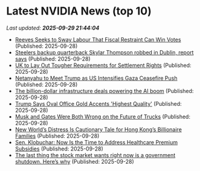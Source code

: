 # Latest NVIDIA News (top 10)
_Last updated: **2025-09-29 21:44:04**_

- [Reeves Seeks to Sway Labour That Fiscal Restraint Can Win Votes](https://biztoc.com/x/2f0f415c3f623f2c) (Published: 2025-09-28)
- [Steelers backup quarterback Skylar Thompson robbed in Dublin, report says](https://biztoc.com/x/ce510ee1f3a880ea) (Published: 2025-09-28)
- [UK to Lay Out Tougher Requirements for Settlement Rights](https://biztoc.com/x/1bfd2d64e21b1b43) (Published: 2025-09-28)
- [Netanyahu to Meet Trump as US Intensifies Gaza Ceasefire Push](https://biztoc.com/x/fe0626be34e9ebf8) (Published: 2025-09-28)
- [The billion-dollar infrastructure deals powering the AI boom](https://biztoc.com/x/38484477d151838f) (Published: 2025-09-28)
- [Trump Says Oval Office Gold Accents 'Highest Quality'](https://biztoc.com/x/cffe35ce17152e46) (Published: 2025-09-28)
- [Musk and Gates Were Both Wrong on the Future of Trucks](https://biztoc.com/x/b2b86c525cca645e) (Published: 2025-09-28)
- [New World’s Distress Is Cautionary Tale for Hong Kong’s Billionaire Families](https://biztoc.com/x/f409a2bbf8cc177d) (Published: 2025-09-28)
- [Sen. Klobuchar: Now Is the Time to Address Healthcare Premium Subsidies](https://biztoc.com/x/8a1208dfd9332b90) (Published: 2025-09-28)
- [The last thing the stock market wants right now is a government shutdown. Here’s why](https://biztoc.com/x/4fb04b675b23011b) (Published: 2025-09-28)
